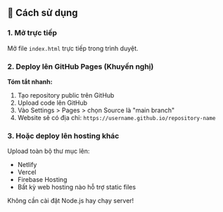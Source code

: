 ## 🚀 Cách sử dụng

### 1. Mở trực tiếp

Mở file `index.html` trực tiếp trong trình duyệt.

### 2. Deploy lên GitHub Pages (Khuyến nghị)

**Tóm tắt nhanh:**
1. Tạo repository public trên GitHub
2. Upload code lên GitHub
3. Vào Settings > Pages > chọn Source là "main branch"
4. Website sẽ có địa chỉ: `https://username.github.io/repository-name`

### 3. Hoặc deploy lên hosting khác

Upload toàn bộ thư mục lên:
- Netlify  
- Vercel
- Firebase Hosting
- Bất kỳ web hosting nào hỗ trợ static files

Không cần cài đặt Node.js hay chạy server!
